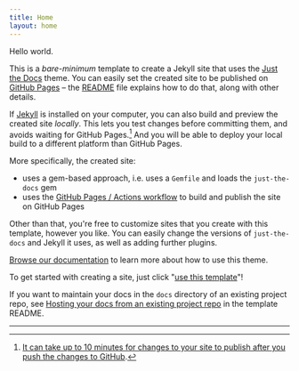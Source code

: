 ```yaml
---
title: Home
layout: home
---
```


Hello world.

This is a *bare-minimum* template to create a Jekyll site that uses the [Just
the Docs] theme. You can easily set the created site to be published on [GitHub
Pages] – the [README] file explains how to do that, along with other details.

If [Jekyll] is installed on your computer, you can also build and preview the
created site *locally*. This lets you test changes before committing them, and
avoids waiting for GitHub Pages.[^1] And you will be able to deploy your local
build to a different platform than GitHub Pages.

More specifically, the created site:

- uses a gem-based approach, i.e. uses a `Gemfile` and loads the `just-the-docs`
  gem
- uses the [GitHub Pages / Actions workflow] to build and publish the site on
  GitHub Pages

Other than that, you're free to customize sites that you create with this
template, however you like. You can easily change the versions of
`just-the-docs` and Jekyll it uses, as well as adding further plugins.

[Browse our documentation][Just the Docs] to learn more about how to use this theme.

To get started with creating a site, just click "[use this template]"!

If you want to maintain your docs in the `docs` directory of an existing project
repo, see [Hosting your docs from an existing project repo](https://github.com/just-the-docs/just-the-docs-template/blob/main/README.md#hosting-your-docs-from-an-existing-project-repo) in the template
README.

----

[^1]: [It can take up to 10 minutes for changes to your site to publish after you push the changes to GitHub](https://docs.github.com/en/pages/setting-up-a-github-pages-site-with-jekyll/creating-a-github-pages-site-with-jekyll#creating-your-site).

[Just the Docs]: https://just-the-docs.github.io/just-the-docs/
[GitHub Pages]: https://docs.github.com/en/pages
[README]: https://github.com/just-the-docs/just-the-docs-template/blob/main/README.md
[Jekyll]: https://jekyllrb.com
[GitHub Pages / Actions workflow]: https://github.blog/changelog/2022-07-27-github-pages-custom-github-actions-workflows-beta/
[use this template]: https://github.com/just-the-docs/just-the-docs-template/generate
